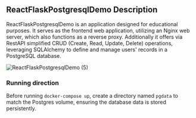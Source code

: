 ## ReactFlaskPostgresqlDemo Description
ReactFlaskPostgresqlDemo is an application designed for educational purposes. It serves as the frontend web application, utilizing an Nginx web server, which also functions as a reverse proxy. Additionally it offers via RestAPI simplified CRUD (Create, Read, Update, Delete) operations, leveraging SQLAlchemy to define and manage users' records in a PostgreSQL database.

![ReactFlaskPostgresqlDemo (5)](https://github.com/user-attachments/assets/a0119498-50b5-4515-8bfb-dbd61aa7e529)

### Running direction
Before running `docker-compose up`, create a directory named `pgdata` to match the Postgres volume, ensuring the database data is stored persistently.
